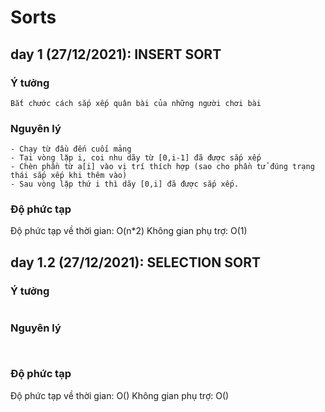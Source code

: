 # Sorts

## day 1 (27/12/2021): INSERT SORT

### Ý tưởng
```
Bắt chước cách sắp xếp quân bài của những người chơi bài
```

### Nguyên lý
```
- Chạy từ đầu đến cuối mảng
- Tại vòng lặp i, coi nhu dãy từ [0,i-1] đã được sắp xếp
- Chèn phần từ a[i] vào vị trí thích hợp (sao cho phần tử đúng trạng thái sắp xếp khi thêm vào)
- Sau vòng lặp thứ i thì dãy [0,i] đã được sắp xếp.  
```
### Độ phức tạp
Độ phức tạp về thời gian: O(n*2)
Không gian phụ trợ: O(1)

## day 1.2 (27/12/2021): SELECTION SORT

### Ý tưởng
```

```

### Nguyên lý
```
 
```
### Độ phức tạp
Độ phức tạp về thời gian: O()
Không gian phụ trợ: O()
